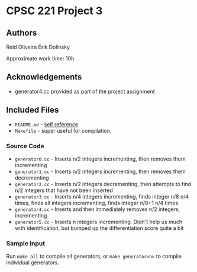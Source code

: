 # CPSC 221 Project 3

## Authors

Reid Oliveira
Erik Dolinsky

Approximate work time: 10h

## Acknowledgements

* generator4.cc provided as part of the project assignment

## Included Files

* `README.md` - [self reference](https://xkcd.com/33/)
* `Makefile` - super useful for compilation.

### Source Code

* `generator0.cc` - Inserts n/2 integers incrementing, then removes them incrementing
* `generator1.cc` - Inserts n/2 integers incrementing, then removes them decrementing
* `generator2.cc` - Inserts n/2 integers decrementing, then attempts to find n/2 integers that have not been inserted
* `generator3.cc` - Inserts n/4 integers incrementing, finds integer n/8 n/4 times, finds all integers incrementing, finds integer n/8+1 n/4 times
* `generator4.cc` - Inserts and then immediately removes n/2 integers, incrementing
* `generator5.cc` - Inserts n integers incrementing. Didn't help us much with identification, but bumped up the differentiation score quite a bit

### Sample Input

Run `make all` to compile all generators, or `make generator<n>` to compile individual generators.

